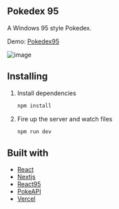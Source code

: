 ## Pokedex 95

A Windows 95 style Pokedex.

Demo: [Pokedex95](pokedex-95.vercel.app)

![image](https://github.com/TomTossu/windows95-pokedex/assets/45078144/67183df9-0be3-4c72-8085-cae3a280ff4f)

## Installing

1. Install dependencies

   ```bash
   npm install
   ```

2. Fire up the server and watch files

   ```bash
   npm run dev
   ```
   
## Built with

- [React](https://reactjs.org)
- [Nextjs](https://nextjs.org)
- [React95](https://github.com/arturbien/React95)
- [PokeAPI](https://pokeapi.co)
- [Vercel](https://vercel.com)
